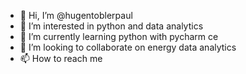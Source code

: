 - 👋 Hi, I’m @hugentoblerpaul
- 👀 I’m interested in python and data analytics
- 🌱 I’m currently learning python with pycharm ce
- 💞️ I’m looking to collaborate on energy data analytics
- 📫 How to reach me 

<!---
hugentoblerpaul/hugentoblerpaul is a ✨ special ✨ repository because its `README.md` (this file) appears on your GitHub profile.
You can click the Preview link to take a look at your changes.
--->
